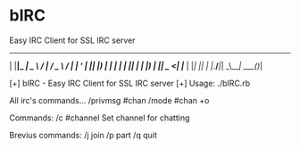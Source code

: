 # bIRC
Easy IRC Client for SSL IRC server

 _    ___ ____   ____    ___   _ 
| |__|_ _|  _ \ / ___|  / _ \ / |
| '_ \| || |_) | |     | | | || |
| |_) | ||  _ <| |___  | |_| || |
|_.__/___|_| \_\\____|  \___(_)_|


[+] bIRC - Easy IRC Client for SSL IRC server
[+] Usage: ./bIRC.rb <host> <port> <nick>


All irc's commands...
/privmsg #chan <msg>
/mode #chan +o <nick>

Commands:
/c #channel	Set channel for chatting

Brevius commands:
/j <chan>	join
/p <chan>	part
/q		quit

